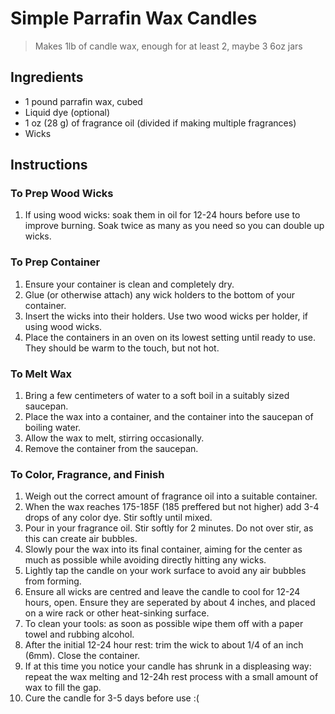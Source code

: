 # Simple Parrafin Wax Candles

> Makes 1lb of candle wax, enough for at least 2, maybe 3 6oz jars

## Ingredients

* 1 pound parrafin wax, cubed
* Liquid dye (optional)
* 1 oz (28 g) of fragrance oil (divided if making multiple fragrances)
* Wicks

## Instructions

### To Prep Wood Wicks

1. If using wood wicks: soak them in oil for 12-24 hours before use to improve burning. Soak twice as many as you need so you can double up wicks.

### To Prep Container

1. Ensure your container is clean and completely dry.
1. Glue (or otherwise attach) any wick holders to the bottom of your container.
1. Insert the wicks into their holders. Use two wood wicks per holder, if using wood wicks.
1. Place the containers in an oven on its lowest setting until ready to use. They should be warm to the touch, but not hot.

### To Melt Wax

1. Bring a few centimeters of water to a soft boil in a suitably sized saucepan.
1. Place the wax into a container, and the container into the saucepan of boiling water.
1. Allow the wax to melt, stirring occasionally. 
1. Remove the container from the saucepan.

### To Color, Fragrance, and Finish

1. Weigh out the correct amount of fragrance oil into a suitable container.
1. When the wax reaches 175-185F (185 preffered but not higher) add 3-4 drops of any color dye. Stir softly until mixed.
1. Pour in your fragrance oil. Stir softly for 2 minutes. Do not over stir, as this can create air bubbles.
1. Slowly pour the wax into its final container, aiming for the center as much as possible while avoiding directly hitting any wicks.
1. Lightly tap the candle on your work surface to avoid any air bubbles from forming.
1. Ensure all wicks are centred and leave the candle to cool for 12-24 hours, open. Ensure they are seperated by about 4 inches, and placed on a wire rack or other heat-sinking surface.
1. To clean your tools: as soon as possible wipe them off with a paper towel and rubbing alcohol.
1. After the initial 12-24 hour rest: trim the wick to about 1/4 of an inch (6mm). Close the container.
1. If at this time you notice your candle has shrunk in a displeasing way: repeat the wax melting and 12-24h rest process with a small amount of wax to fill the gap.
1. Cure the candle for 3-5 days before use :(
